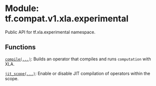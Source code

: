 <div itemscope itemtype="http://developers.google.com/ReferenceObject">
<meta itemprop="name" content="tf.compat.v1.xla.experimental" />
<meta itemprop="path" content="Stable" />
</div>

# Module: tf.compat.v1.xla.experimental

Public API for tf.xla.experimental namespace.

<!-- Placeholder for "Used in" -->


## Functions

[`compile(...)`](../../../../tf/xla/experimental/compile.md): Builds an operator that compiles and runs `computation` with XLA.

[`jit_scope(...)`](../../../../tf/xla/experimental/jit_scope.md): Enable or disable JIT compilation of operators within the scope.

